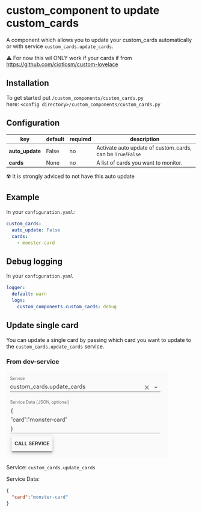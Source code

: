 # custom_component to update custom_cards

A component which allows you to update your custom_cards automatically or with service `custom_cards.update_cards`.

⚠️ For now this wil ONLY work if your cards if from https://github.com/ciotlosm/custom-lovelace


## Installation
To get started put `/custom_components/custom_cards.py`  
here: `<config directory>/custom_components/custom_cards.py`  
  


## Configuration
  
| key | default | required | description
| --- | --- | --- | ---
| **auto_update** | False | no | Activate auto update of custom_cards, can be `True`/`False`
| **cards** | None | no | A list of cards you want to monitor.

☢️ It is strongly adviced to not have this auto update

## Example

In your `configuration.yaml`:
```yaml
custom_cards:
  auto_update: False
  cards:
    - monster-card
```

## Debug logging

In your `configuration.yaml`
```yaml
logger:
  default: warn
  logs:
    custom_components.custom_cards: debug
```

## Update single card

You can update a single card by passing which card you want to update to the  `custom_cards.update_cards` service.

### From dev-service

![singlecard](bin/single_card.png)

Service:
`custom_cards.update_cards`

Service Data:

```json
{
  "card":"monster-card"
}
```
